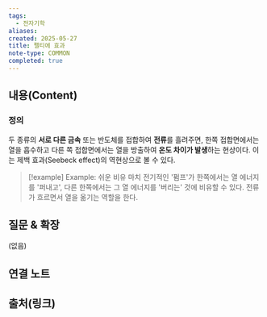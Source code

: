 ```yaml
---
tags:
  - 전자기학
aliases: 
created: 2025-05-27
title: 펠티에 효과
note-type: COMMON
completed: true
---
```


## 내용(Content)
### 정의
두 종류의 **서로 다른 금속** 또는 반도체를 접합하여 **전류**를 흘려주면, 한쪽 접합면에서는 열을 흡수하고 다른 쪽 접합면에서는 열을 방출하여 **온도 차이가 발생**하는 현상이다. 이는 제백 효과(Seebeck effect)의 역현상으로 볼 수 있다.

>[!example] Example: 쉬운 비유
>마치 전기적인 '펌프'가 한쪽에서는 열 에너지를 '퍼내고', 다른 한쪽에서는 그 열 에너지를 '버리는' 것에 비유할 수 있다. 전류가 흐르면서 열을 옮기는 역할을 한다.

## 질문 & 확장

(없음)

## 연결 노트

## 출처(링크)
